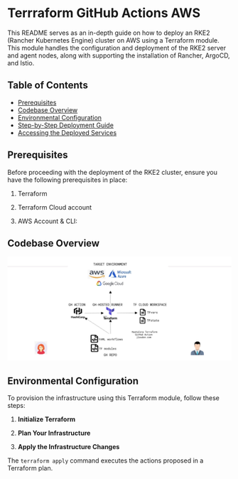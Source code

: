 # Terrraform GitHub Actions AWS

This README serves as an in-depth guide on how to deploy an RKE2 (Rancher Kubernetes Engine) cluster on AWS using a Terraform module. This module handles the configuration and deployment of the RKE2 server and agent nodes, along with supporting the installation of Rancher, ArgoCD, and Istio.

## Table of Contents

- [Prerequisites](#prerequisites)
- [Codebase Overview](#codebase-overview)
- [Environmental Configuration](#environmental-configuration)
- [Step-by-Step Deployment Guide](#step-by-step-deployment-guide)
- [Accessing the Deployed Services](#accessing-the-deployed-services)

## Prerequisites

Before proceeding with the deployment of the RKE2 cluster, ensure you have the following prerequisites in place:

1. Terraform 

2. Terraform Cloud account

3. AWS Account & CLI: 


## Codebase Overview

![tf-github-actions-aws.jpg](tf-github-actions-aws.jpg)


## Environmental Configuration

To provision the infrastructure using this Terraform module, follow these steps:

1. **Initialize Terraform**

2. **Plan Your Infrastructure**

3. **Apply the Infrastructure Changes**

The `terraform apply` command executes the actions proposed in a Terraform plan.






